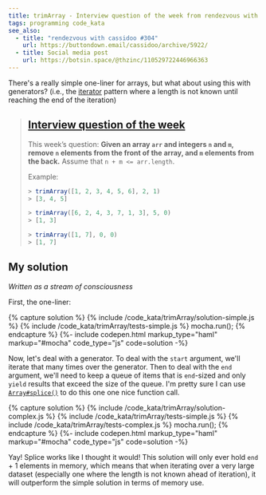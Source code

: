 ```yaml
---
title: trimArray - Interview question of the week from rendezvous with cassidoo
tags: programming code_kata
see_also:
  - title: "rendezvous with cassidoo #304"
    url: https://buttondown.email/cassidoo/archive/5922/
  - title: Social media post
    url: https://botsin.space/@thzinc/110529722446966363
---
```


There's a really simple one-liner for arrays, but what about using this with generators? (i.e., the [iterator] pattern where a length is not known until reaching the end of the iteration)

[iterator]: https://en.wikipedia.org/wiki/Iterator_pattern

> ## [Interview question of the week](https://buttondown.email/cassidoo/archive/5922/)
>
> This week’s question:
> **Given an array `arr` and integers `n` and `m`, remove `n` elements from the front of the array, and `m` elements from the back.** Assume that `n + m <= arr.length`.
>
> Example:
>
> ```javascript
> > trimArray([1, 2, 3, 4, 5, 6], 2, 1)
> > [3, 4, 5]
>
> > trimArray([6, 2, 4, 3, 7, 1, 3], 5, 0)
> > [1, 3]
>
> > trimArray([1, 7], 0, 0)
> > [1, 7]
> ```

## My solution

_Written as a stream of consciousness_

First, the one-liner:

{% capture solution %}
{% include /code_kata/trimArray/solution-simple.js %}
{% include /code_kata/trimArray/tests-simple.js %}
mocha.run();
{% endcapture %}
{%- include codepen.html markup_type="haml" markup="#mocha" code_type="js" code=solution -%}

Now, let's deal with a generator. To deal with the `start` argument, we'll iterate that many times over the generator. Then to deal with the `end` argument, we'll need to keep a queue of items that is `end`-sized and only `yield` results that exceed the size of the queue. I'm pretty sure I can use [`Array#splice()`][mdn-splice] to do this one one nice function call.

[mdn-splice]: https://developer.mozilla.org/en-US/docs/Web/JavaScript/Reference/Global_Objects/Array/splice

{% capture solution %}
{% include /code_kata/trimArray/solution-complex.js %}
{% include /code_kata/trimArray/tests-simple.js %}
{% include /code_kata/trimArray/tests-complex.js %}
mocha.run();
{% endcapture %}
{%- include codepen.html markup_type="haml" markup="#mocha" code_type="js" code=solution -%}

Yay! Splice works like I thought it would! This solution will only ever hold `end` + 1 elements in memory, which means that when iterating over a very large dataset (especially one where the length is not known ahead of iteration), it will outperform the simple solution in terms of memory use.
